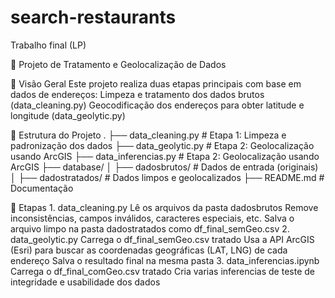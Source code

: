 # search-restaurants
Trabalho final (LP)


🧹 Projeto de Tratamento e Geolocalização de Dados

📁 Visão Geral
    Este projeto realiza duas etapas principais com base em dados de endereços:
    Limpeza e tratamento dos dados brutos (data_cleaning.py)
    Geocodificação dos endereços para obter latitude e longitude (data_geolytic.py)

🔧 Estrutura do Projeto
    .
    ├── data_cleaning.py      # Etapa 1: Limpeza e padronização dos dados
    ├── data_geolytic.py      # Etapa 2: Geolocalização usando ArcGIS
    ├── data_inferencias.py      # Etapa 2: Geolocalização usando ArcGIS
    ├── database/
    │   ├── dadosbrutos/      # Dados de entrada (originais)
    │   ├── dadostratados/    # Dados limpos e geolocalizados
    ├── README.md             # Documentação

📌 Etapas
    1. data_cleaning.py
        Lê os arquivos da pasta dadosbrutos
        Remove inconsistências, campos inválidos, caracteres especiais, etc.
        Salva o arquivo limpo na pasta dadostratados como df_final_semGeo.csv
    2. data_geolytic.py
        Carrega o df_final_semGeo.csv tratado
        Usa a API ArcGIS (Esri) para buscar as coordenadas geográficas (LAT, LNG) de cada endereço
        Salva o resultado final na mesma pasta
    3. data_inferencias.ipynb
        Carrega o df_final_comGeo.csv tratado
        Cria varias inferencias de teste de integridade e usabilidade dos dados
